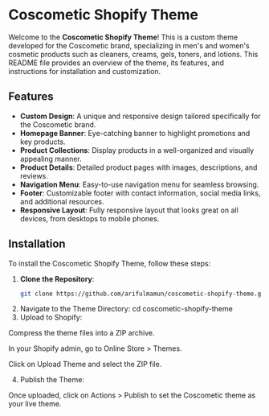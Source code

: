 # Coscometic Shopify Theme

Welcome to the **Coscometic Shopify Theme**! This is a custom theme developed for the Coscometic brand, specializing in men's and women's cosmetic products such as cleaners, creams, gels, toners, and lotions. This README file provides an overview of the theme, its features, and instructions for installation and customization.

## Features

- **Custom Design**: A unique and responsive design tailored specifically for the Coscometic brand.
- **Homepage Banner**: Eye-catching banner to highlight promotions and key products.
- **Product Collections**: Display products in a well-organized and visually appealing manner.
- **Product Details**: Detailed product pages with images, descriptions, and reviews.
- **Navigation Menu**: Easy-to-use navigation menu for seamless browsing.
- **Footer**: Customizable footer with contact information, social media links, and additional resources.
- **Responsive Layout**: Fully responsive layout that looks great on all devices, from desktops to mobile phones.

## Installation

To install the Coscometic Shopify Theme, follow these steps:

1. **Clone the Repository**:
   ```bash
   git clone https://github.com/arifulmamun/coscometic-shopify-theme.git
2. Navigate to the Theme Directory:
   cd coscometic-shopify-theme
3. Upload to Shopify:

Compress the theme files into a ZIP archive.

In your Shopify admin, go to Online Store > Themes.

Click on Upload Theme and select the ZIP file.

4. Publish the Theme:

Once uploaded, click on Actions > Publish to set the Coscometic theme as your live theme.
